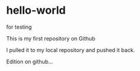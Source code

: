 # hello-world
for testing

This is my first repository on Github

I pulled it to my local repository and pushed it back.

Edition on github...

